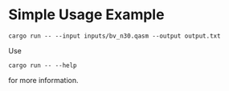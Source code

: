 # Simple Usage Example
```
cargo run -- --input inputs/bv_n30.qasm --output output.txt
```

Use 
```
cargo run -- --help
```
for more information.
